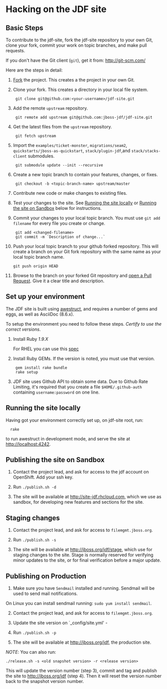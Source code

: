 Hacking on the JDF site
=======================

Basic Steps
-----------

To contribute to the jdf-site, fork the jdf-site repository to your own Git, clone your fork, commit your work on topic branches, and make pull requests. 

If you don't have the Git client (`git`), get it from: <http://git-scm.com/>

Here are the steps in detail:

1. [Fork](https://github.com/jboss-jdf/jdf-site/fork_select) the project. This creates a the project in your own Git.

2. Clone your fork. This creates a directory in your local file system.

        git clone git@github.com:<your-username>/jdf-site.git

3. Add the remote `upstream` repository.

        git remote add upstream git@github.com:jboss-jdf/jdf-site.git

4. Get the latest files from the `upstream` repository.

        git fetch upstream

5. Import the `examples/ticket-monster`, `migrations/seam2`, `quickstarts/jboss-as-quickstart`, `stack/plugin-jdf`,and `stack/stacks-client` submodules.

        git submodule update --init --recursive

6. Create a new topic branch to contain your features, changes, or fixes.

        git checkout -b <topic-branch-name> upstream/master

7. Contribute new code or make changes to existing files. 

8. Test your changes to the site. See [Running the site locally](#running-the-site-locally) or [Running the site on Sandbox](#running-the-site-on-sandbox) below for instructions.

9. Commit your changes to your local topic branch. You must use `git add filename` for every file you create or change.

        git add <changed-filename>
        git commit -m `Description of change...`

10. Push your local topic branch to your github forked repository. This will create a branch on your Git fork repository with the same name as your local topic branch name.

        git push origin HEAD            

11. Browse to the <topic-branch-name> branch on your forked Git repository and [open a Pull Request](http://help.github.com/send-pull-requests/). Give it a clear title and description.


Set up your environment
-----------------------

The JDF site is built using [awestruct](http://awestruct.org/), and requires a number of gems and eggs, as well as AsciiDoc (8.6.x).

To setup the environment you need to follow these steps. *Certify to use the correct versions*.

1. Install Ruby *1.9.X*

    For RHEL you can use this [spec](https://github.com/lnxchk/ruby-1.9.3-rpm)

2. Install Ruby GEMs. If the version is noted, you must use that version.

        gem install rake bundle
        rake setup

3. JDF site uses Github API to obtain some data. Due to Github Rate Limiting, it's required that you create a file `$HOME/.github-auth` containing `username:password` on one line.


Running the site locally
------------------------

Having got your environment correctly set up, on jdf-site root, run:

      rake

to run awestruct in development mode, and serve the site at <http://localhost:4242>.


Publishing the site on Sandbox
-------------------------------

1. Contact the project lead, and ask for access to the jdf account on OpenShift. Add your ssh key.

2. Run `./publish.sh -d`

3. The site will be available at <http://site-jdf.rhcloud.com>, which we use as sandbox, for developing new features and sections for the site.


Staging changes
---------------

1. Contact the project lead, and ask for access to `filemgmt.jboss.org`. 

2. Run `./publish.sh -s`

3. The site will be available at <http://jboss.org/jdf/stage>, which use for staging changes to the site. Stage is normally reserved for verifying minor updates to the site, or for final verification before a major update. 


Publishing on Production
------------------------

1. Make sure you have `Sendmail` installed and running. Sendmail will be used to send mail notifications.

 On Linux you can install sendmail running: `sudo yum install sendmail`.

2. Contact the project lead, and ask for access to `filemgmt.jboss.org`.

3. Update the site version on `_config/site.yml' - 

4. Run `./publish.sh -p`

5. The site will be available at <http://jboss.org/jdf>, the production site.

_NOTE_: You can also run: 

    ./release.sh -s <old snapshot version> -r <release version>

This will update the version number (step 3), commit and tag and publish the site to <http://jboss.org/jdf> (step 4). Then it will reset the version number back to the snapshot version number.


